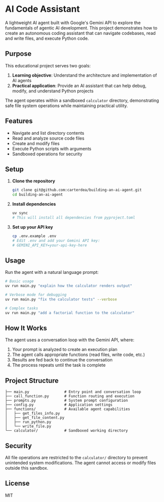 # AI Code Assistant

A lightweight AI agent built with Google's Gemini API to explore the fundamentals of agentic AI development. This project demonstrates how to create an autonomous coding assistant that can navigate codebases, read and write files, and execute Python code.

## Purpose

This educational project serves two goals:
1. **Learning objective**: Understand the architecture and implementation of AI agents
2. **Practical application**: Provide an AI assistant that can help debug, modify, and understand Python projects

The agent operates within a sandboxed `calculator` directory, demonstrating safe file system operations while maintaining practical utility.

## Features

- Navigate and list directory contents
- Read and analyze source code files  
- Create and modify files
- Execute Python scripts with arguments
- Sandboxed operations for security

## Setup

1. **Clone the repository**
   ```bash
   git clone git@github.com:carterdea/building-an-ai-agent.git
   cd building-an-ai-agent
   ```

2. **Install dependencies**
   ```bash
   uv sync
   # This will install all dependencies from pyproject.toml
   ```

3. **Set up your API key**
   ```bash
   cp .env.example .env
   # Edit .env and add your Gemini API key:
   # GEMINI_API_KEY=your-api-key-here
   ```

## Usage

Run the agent with a natural language prompt:

```bash
# Basic usage
uv run main.py "explain how the calculator renders output"

# Verbose mode for debugging
uv run main.py "fix the calculator tests" --verbose

# Complex tasks
uv run main.py "add a factorial function to the calculator"
```

## How It Works

The agent uses a conversation loop with the Gemini API, where:
1. Your prompt is analyzed to create an execution plan
2. The agent calls appropriate functions (read files, write code, etc.)
3. Results are fed back to continue the conversation
4. The process repeats until the task is complete

## Project Structure

```
├── main.py                # Entry point and conversation loop
├── call_function.py       # Function routing and execution
├── prompts.py             # System prompt configuration
├── config.py              # Application settings
├── functions/             # Available agent capabilities
│   ├── get_files_info.py
│   ├── get_file_content.py
│   ├── run_python.py
│   └── write_file.py
└── calculator/            # Sandboxed working directory
```

## Security

All file operations are restricted to the `calculator/` directory to prevent unintended system modifications. The agent cannot access or modify files outside this sandbox.

## License

MIT